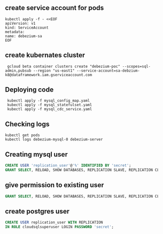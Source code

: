 
## create service account for pods 
```
kubectl apply -f - <<EOF
apiVersion: v1
kind: ServiceAccount
metadata:
name: debezium-sa
EOF
```

## create kubernates cluster 
```
 gcloud beta container clusters create "debezium-poc" --scopes=sql-admin,pubsub --region "us-east1" --service-account=sa-debzium-k8@dataframework.iam.gserviceaccount.com
```

## Deploying code 
```
 kubectl apply -f mysql_config_map.yaml
 kubectl apply -f mysql_statefulset.yaml
 kubectl apply -f mysql_cdc_service.yaml
```

## Checking logs 
```
kubectl get pods
kubectl logs debezium-mysql-0 debezium-server
```

## Creating mysql user 
```sql 
CREATE USER 'replication_user'@'%' IDENTIFIED BY 'secret';
GRANT SELECT, RELOAD, SHOW DATABASES, REPLICATION SLAVE, REPLICATION CLIENT ON *.* TO 'replication_user'
```

## give permission to existing user 
```sql 
GRANT SELECT, RELOAD, SHOW DATABASES, REPLICATION SLAVE, REPLICATION CLIENT ON *.* TO 'admin'
```

## create postgres user 
```sql 
CREATE USER replication_user WITH REPLICATION
IN ROLE cloudsqlsuperuser LOGIN PASSWORD 'secret';
```
